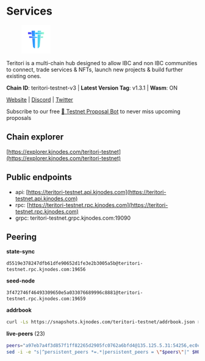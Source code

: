 # Services

<figure><img src="https://raw.githubusercontent.com/kj89/cosmos-images/main/logos/teritori.png" alt=""><figcaption></figcaption></figure>

Teritori is a multi-chain hub designed to allow IBC and non IBC communities  to connect, trade services & NFTs, launch new projects & build further existing ones.

**Chain ID**: teritori-testnet-v3 | **Latest Version Tag**: v1.3.1 | **Wasm**: ON

[Website](https://teritori.com) | [Discord](https://discord.gg/teritori) | [Twitter](https://twitter.com/TeritoriNetwork)



Subscribe to our free [🤖 Testnet Proposal Bot](https://t.me/kjnodes_testnet_proposal_bot) to never miss upcoming proposals


## Chain explorer
[https://explorer.kjnodes.com/teritori-testnet](https://explorer.kjnodes.com/teritori-testnet)

## Public endpoints

* api: [https://teritori-testnet.api.kjnodes.com](https://teritori-testnet.api.kjnodes.com)
* rpc: [https://teritori-testnet.rpc.kjnodes.com](https://teritori-testnet.rpc.kjnodes.com)
* grpc: teritori-testnet.grpc.kjnodes.com:19090

## Peering

**state-sync**

```text
d5519e378247dfb61dfe90652d1fe3e2b3005a5b@teritori-testnet.rpc.kjnodes.com:19656
```

**seed-node**

```text
3f472746f46493309650e5a033076689996c8881@teritori-testnet.rpc.kjnodes.com:19659
```

**addrbook**
```bash
curl -Ls https://snapshots.kjnodes.com/teritori-testnet/addrbook.json > $HOME/.teritorid/config/addrbook.json
```

**live-peers** (23)
```bash
peers="a97eb7a4f3d857f1ff82265d2905fc0762a6bfd4@135.125.5.31:54256,ec0c58dbfe67a12ea16951134e29a6566ac05add@185.217.125.98:26656,ec8faa221a99f5c6d8f647cd08f60f2ace0ed1e2@65.109.112.20:11044,3614bc766d73bebf6b73737b6690af60e7f0683e@65.108.206.118:46656,b6640a6b6062be34a0b5eedb0524c320f31959ef@65.108.234.26:28656,4ebfdac0d496be2407c02202e5ad6f226a11b37a@65.21.134.202:26736,c195935295e3429dbd50f155b9a3540b02cbc4d3@65.109.92.240:26656,15dd94f68c450da2c3b7c60b6364e3dce6f0cbf2@185.193.66.68:26641,303666c503cd27161529692de701f5b2d3a2f043@65.109.23.114:15956,bf100c1b6b44a6e96ab5691f3023cec3c27747fd@144.126.142.78:46656,31413c99357d0cfc48a46767ade171db2ea0205e@135.181.138.160:46656,a2785cabecc10f591d9e8c396c8e162e95a206ec@65.108.226.183:15956,07d196ccefcadc548c6cd06cfea425f1544b1495@213.239.217.52:41656,6bc9f80a5123d62c23aadb7b5d68b740a794b0c6@207.180.194.156:36656,e1b331c1f3cba509960c65d6c6bc9b49532bcbaa@65.109.85.170:27656,b9bd31a2a68a09d324a9deaf41144ff6d0dbe260@65.108.192.123:15656,b33ebb4672f929dddde1365c9678a39abfd881fb@54.202.144.51:26656,c56b132be41b247c9f8fa1f2addaca57f9946e29@75.119.159.159:44656,5ae1012f9b0f4672d8152de903d115dd2f1a3ee3@65.21.170.3:27656,9fc0f6621b1818c9f00ecbd0cd6f9271c2292e8a@65.109.54.15:10656,3b539b6cff93fb3631d0a600a56ade3c6ca6bea3@162.19.236.64:26656,d5519e378247dfb61dfe90652d1fe3e2b3005a5b@65.109.68.190:19656,c9dbed7dced2ac0fa86eb51949fc7beefc56db95@116.202.227.117:19656"
sed -i -e "s|^persistent_peers *=.*|persistent_peers = \"$peers\"|" $HOME/.teritorid/config/config.toml
```
